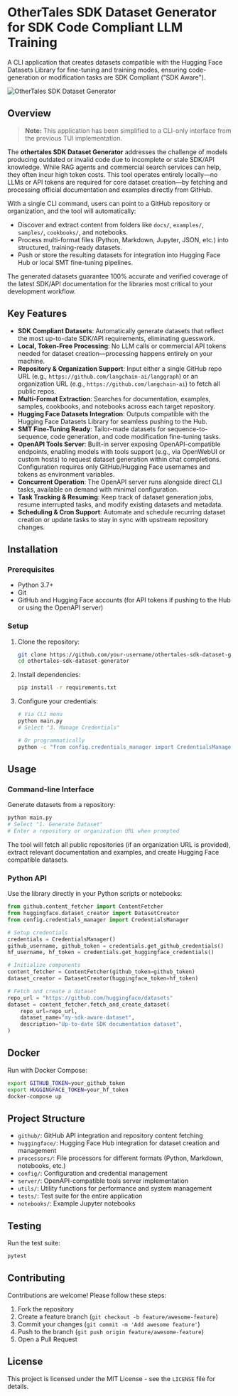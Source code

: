 # OtherTales SDK Dataset Generator for SDK Code Compliant LLM Training

A CLI application that creates datasets compatible with the Hugging Face Datasets Library for fine-tuning and training modes, ensuring code-generation or modification tasks are SDK Compliant ("SDK Aware").

![OtherTales SDK Dataset Generator](https://img.shields.io/badge/othertales-SDK%20Dataset%20Generator-blue)

## Overview

> **Note:** This application has been simplified to a CLI-only interface from the previous TUI implementation.

The **othertales SDK Dataset Generator** addresses the challenge of models producing outdated or invalid code due to incomplete or stale SDK/API knowledge. While RAG agents and commercial search services can help, they often incur high token costs. This tool operates entirely locally—no LLMs or API tokens are required for core dataset creation—by fetching and processing official documentation and examples directly from GitHub.

With a single CLI command, users can point to a GitHub repository or organization, and the tool will automatically:

- Discover and extract content from folders like `docs/`, `examples/`, `samples/`, `cookbooks/`, and notebooks.
- Process multi-format files (Python, Markdown, Jupyter, JSON, etc.) into structured, training-ready datasets.
- Push or store the resulting datasets for integration into Hugging Face Hub or local SMT fine-tuning pipelines.

The generated datasets guarantee 100% accurate and verified coverage of the latest SDK/API documentation for the libraries most critical to your development workflow.

## Key Features

- **SDK Compliant Datasets**: Automatically generate datasets that reflect the most up-to-date SDK/API requirements, eliminating guesswork.
- **Local, Token-Free Processing**: No LLM calls or commercial API tokens needed for dataset creation—processing happens entirely on your machine.
- **Repository & Organization Support**: Input either a single GitHub repo URL (e.g., `https://github.com/langchain-ai/langgraph`) or an organization URL (e.g., `https://github.com/langchain-ai`) to fetch all public repos.
- **Multi-Format Extraction**: Searches for documentation, examples, samples, cookbooks, and notebooks across each target repository.
- **Hugging Face Datasets Integration**: Outputs compatible with the Hugging Face Datasets Library for seamless pushing to the Hub.
- **SMT Fine-Tuning Ready**: Tailor-made datasets for sequence-to-sequence, code generation, and code modification fine-tuning tasks.
- **OpenAPI Tools Server**: Built-in server exposing OpenAPI-compatible endpoints, enabling models with tools support (e.g., via OpenWebUI or custom hosts) to request dataset generation within chat completions. Configuration requires only GitHub/Hugging Face usernames and tokens as environment variables.
- **Concurrent Operation**: The OpenAPI server runs alongside direct CLI tasks, available on demand with minimal configuration.
- **Task Tracking & Resuming**: Keep track of dataset generation jobs, resume interrupted tasks, and modify existing datasets and metadata.
- **Scheduling & Cron Support**: Automate and schedule recurring dataset creation or update tasks to stay in sync with upstream repository changes.

## Installation

### Prerequisites

- Python 3.7+
- Git
- GitHub and Hugging Face accounts (for API tokens if pushing to the Hub or using the OpenAPI server)

### Setup

1. Clone the repository:
   ```bash
   git clone https://github.com/your-username/othertales-sdk-dataset-generator.git
   cd othertales-sdk-dataset-generator
   ```

2. Install dependencies:
   ```bash
   pip install -r requirements.txt
   ```

3. Configure your credentials:
   ```bash
   # Via CLI menu
   python main.py
   # Select "3. Manage Credentials"

   # Or programmatically
   python -c "from config.credentials_manager import CredentialsManager; cm = CredentialsManager(); cm.save_github_credentials('your_username','your_token'); cm.save_huggingface_credentials('your_hf_username','your_hf_token')"
   ```

## Usage

### Command-line Interface

Generate datasets from a repository:

```bash
python main.py
# Select "1. Generate Dataset"
# Enter a repository or organization URL when prompted
```

The tool will fetch all public repositories (if an organization URL is provided), extract relevant documentation and examples, and create Hugging Face compatible datasets.

### Python API

Use the library directly in your Python scripts or notebooks:

```python
from github.content_fetcher import ContentFetcher
from huggingface.dataset_creator import DatasetCreator
from config.credentials_manager import CredentialsManager

# Setup credentials
credentials = CredentialsManager()
github_username, github_token = credentials.get_github_credentials()
hf_username, hf_token = credentials.get_huggingface_credentials()

# Initialize components
content_fetcher = ContentFetcher(github_token=github_token)
dataset_creator = DatasetCreator(huggingface_token=hf_token)

# Fetch and create a dataset
repo_url = "https://github.com/huggingface/datasets"
dataset = content_fetcher.fetch_and_create_dataset(
    repo_url=repo_url,
    dataset_name="my-sdk-aware-dataset",
    description="Up-to-date SDK documentation dataset",
)
```

## Docker

Run with Docker Compose:
```bash
export GITHUB_TOKEN=your_github_token
export HUGGINGFACE_TOKEN=your_hf_token
docker-compose up
```

## Project Structure

- `github/`: GitHub API integration and repository content fetching
- `huggingface/`: Hugging Face Hub integration for dataset creation and management
- `processors/`: File processors for different formats (Python, Markdown, notebooks, etc.)
- `config/`: Configuration and credential management
- `server/`: OpenAPI-compatible tools server implementation
- `utils/`: Utility functions for performance and system management
- `tests/`: Test suite for the entire application
- `notebooks/`: Example Jupyter notebooks

## Testing

Run the test suite:
```bash
pytest
```

## Contributing

Contributions are welcome! Please follow these steps:
1. Fork the repository
2. Create a feature branch (`git checkout -b feature/awesome-feature`)
3. Commit your changes (`git commit -m 'Add awesome feature'`)
4. Push to the branch (`git push origin feature/awesome-feature`)
5. Open a Pull Request

## License

This project is licensed under the MIT License - see the `LICENSE` file for details.
